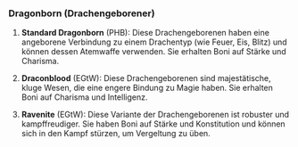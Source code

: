 
### **Dragonborn (Drachengeborener)**

1. **Standard Dragonborn** (PHB): Diese Drachengeborenen haben eine angeborene Verbindung zu einem Drachentyp (wie Feuer, Eis, Blitz) und können dessen Atemwaffe verwenden. Sie erhalten Boni auf Stärke und Charisma.
      
2. **Draconblood** (EGtW): Diese Drachengeborenen sind majestätische, kluge Wesen, die eine engere Bindung zu Magie haben. Sie erhalten Boni auf Charisma und Intelligenz.
      
3. **Ravenite** (EGtW): Diese Variante der Drachengeborenen ist robuster und kampffreudiger. Sie haben Boni auf Stärke und Konstitution und können sich in den Kampf stürzen, um Vergeltung zu üben.
